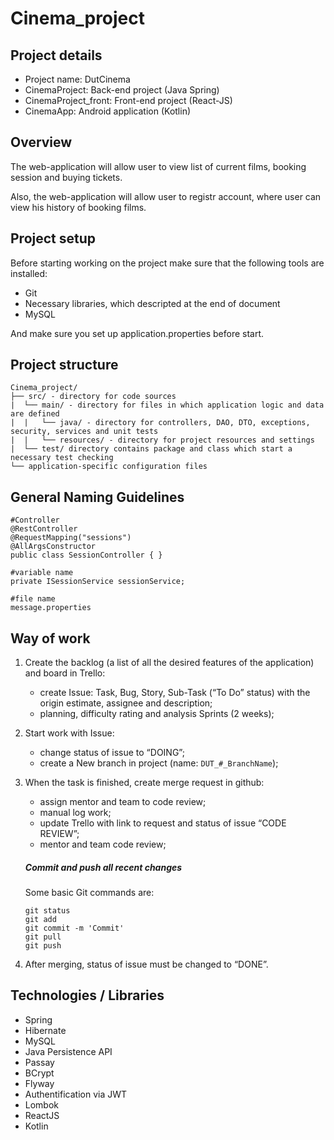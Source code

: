 # Cinema_project

## Project details

- Project name: DutCinema
- CinemaProject: Back-end project (Java Spring)
- CinemaProject_front: Front-end project (React-JS)
- CinemaApp: Android application (Kotlin)

## Overview

The web-application will allow user to view list of current films, booking session and buying tickets. 

Also, the web-application will allow user to registr account, where user can view his history of booking films.


## Project setup

Before starting working on the project make sure that the following tools are installed:

- Git
- Necessary libraries, which descripted at the end of document
- MySQL

And make sure you set up application.properties before start.

## Project structure

```
Cinema_project/
├── src/ - directory for code sources
|  └── main/ - directory for files in which application logic and data are defined
|  |   └── java/ - directory for controllers, DAO, DTO, exceptions, security, services and unit tests
|  |   └── resources/ - directory for project resources and settings
|  └── test/ directory contains package and class which start a necessary test checking
└── application-specific configuration files
```

## General Naming Guidelines

```
#Controller
@RestController
@RequestMapping("sessions")
@AllArgsConstructor
public class SessionController { }

#variable name
private ISessionService sessionService;

#file name
message.properties
```

## Way of work

1. Create the backlog (a list of all the desired features of the application) and board in Trello:

   - create Issue: Task, Bug, Story, Sub-Task (“To Do” status) with the origin estimate, assignee and description;
   - planning, difficulty rating and analysis Sprints (2 weeks);

2. Start work with Issue:

   - change status of issue to “DOING”;
   - create a New branch in project (name: `DUT_#_BranchName`);

3. When the task is finished, create merge request in github:

   - assign mentor and team to code review;
   - manual log work;
   - update Trello with link to request and status of issue “CODE REVIEW”;
   - mentor and team code review;

   ##### Commit and push all recent changes
     Some basic Git commands are:

   ```
   git status
   git add
   git commit -m 'Commit'
   git pull
   git push
   ```

4. After merging, status of issue must be changed to “DONE”.

## Technologies / Libraries

- Spring
- Hibernate
- MySQL
- Java Persistence API
- Passay
- BCrypt
- Flyway
- Authentification via JWT
- Lombok
- ReactJS
- Kotlin
